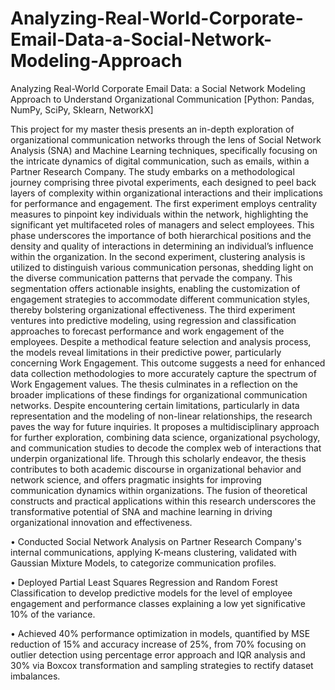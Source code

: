 # Analyzing-Real-World-Corporate-Email-Data-a-Social-Network-Modeling-Approach
Analyzing Real-World Corporate Email Data: a Social Network Modeling Approach to Understand Organizational Communication
[Python: Pandas, NumPy, SciPy, Sklearn, NetworkX]


This project for my master thesis presents an in-depth exploration of organizational communication networks through the lens of Social Network Analysis (SNA) and Machine Learning techniques, specifically focusing on the intricate dynamics of digital communication, such as emails, within a Partner Research Company. The
study embarks on a methodological journey comprising three pivotal experiments, each designed to peel back layers of complexity within organizational
interactions and their implications for performance and engagement. The first experiment employs centrality measures to pinpoint key individuals within the network, highlighting the significant yet multifaceted roles of managers and select employees. This phase underscores the importance of both hierarchical positions and the density and quality of interactions in determining an individual’s influence within the organization. In the second experiment, clustering analysis is utilized to distinguish various communication personas, shedding light on the diverse communication patterns that pervade the company. This segmentation offers actionable insights, enabling the customization of engagement strategies to accommodate different communication styles, thereby bolstering organizational effectiveness. The third experiment ventures into predictive modeling, using regression and classification approaches to forecast performance and work engagement
of the employees. Despite a methodical feature selection and analysis process, the models reveal limitations in their predictive power, particularly concerning Work Engagement. This outcome suggests a need for enhanced data collection methodologies to more accurately capture the spectrum of Work Engagement values. The thesis culminates in a reflection on the broader implications of these findings for organizational communication networks. Despite encountering certain limitations, particularly in data representation and the modeling of non-linear relationships, the research paves the way for future inquiries. It proposes a multidisciplinary approach for further exploration, combining data science, organizational psychology, and communication studies to decode the complex web of interactions that underpin organizational life. Through this scholarly endeavor, the thesis contributes to both academic discourse in organizational behavior and network science, and offers pragmatic insights for improving communication dynamics within organizations. The fusion of theoretical constructs and practical applications within this research underscores the transformative potential of SNA and machine learning in driving organizational innovation and effectiveness. 



• Conducted Social Network Analysis on Partner Research Company's internal communications, applying K-means clustering, validated with Gaussian Mixture Models, to categorize communication profiles.

• Deployed Partial Least Squares Regression and Random Forest Classification to develop predictive models for the level of employee engagement and performance classes explaining a low yet significative 10% of the variance.

• Achieved 40% performance optimization in models, quantified by MSE reduction of 15% and accuracy increase of 25%, from 70% focusing on outlier detection using percentage error approach and IQR analysis and 30% via Boxcox transformation and sampling strategies to rectify dataset imbalances.
